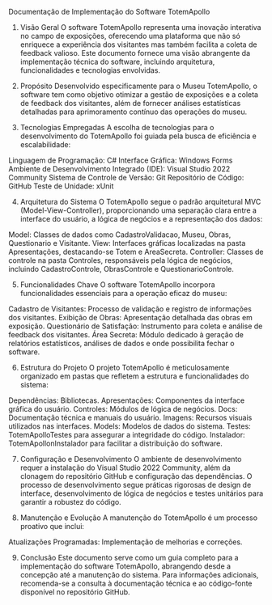 Documentação de Implementação do Software TotemApollo

1. Visão Geral
O software TotemApollo representa uma inovação interativa no campo de exposições, oferecendo uma plataforma 
que não só enriquece a experiência dos visitantes mas também facilita a coleta de feedback valioso. 
Este documento fornece uma visão abrangente da implementação técnica do software, incluindo arquitetura, 
funcionalidades e tecnologias envolvidas.

2. Propósito
Desenvolvido especificamente para o Museu TotemApollo, o software tem como objetivo otimizar a gestão de exposições 
e a coleta de feedback dos visitantes, além de fornecer análises estatísticas detalhadas para aprimoramento contínuo 
das operações do museu.

3. Tecnologias Empregadas
A escolha de tecnologias para o desenvolvimento do TotemApollo foi guiada pela busca de eficiência e escalabilidade:

Linguagem de Programação: C#
Interface Gráfica: Windows Forms
Ambiente de Desenvolvimento Integrado (IDE): Visual Studio 2022 Community
Sistema de Controle de Versão: Git
Repositório de Código: GitHub
Teste de Unidade: xUnit

4. Arquitetura do Sistema
O TotemApollo segue o padrão arquitetural MVC (Model-View-Controller), proporcionando uma separação clara entre a 
interface do usuário, a lógica de negócios e a representação dos dados:

Model: Classes de dados como CadastroValidacao, Museu, Obras, Questionario e Visitante.
View: Interfaces gráficas localizadas na pasta Apresentações, destacando-se Totem e AreaSecreta.
Controller: Classes de controle na pasta Controles, responsáveis pela lógica de negócios, incluindo CadastroControle, 
ObrasControle e QuestionarioControle.

5. Funcionalidades Chave
O software TotemApollo incorpora funcionalidades essenciais para a operação eficaz do museu:

Cadastro de Visitantes: Processo de validação e registro de informações dos visitantes.
Exibição de Obras: Apresentação detalhada das obras em exposição.
Questionário de Satisfação: Instrumento para coleta e análise de feedback dos visitantes.
Área Secreta: Módulo dedicado à geração de relatórios estatísticos, análises de dados e onde possibilita fechar o software.

6. Estrutura do Projeto
O projeto TotemApollo é meticulosamente organizado em pastas que refletem a estrutura e funcionalidades do sistema:

Dependências: Bibliotecas.
Apresentações: Componentes da interface gráfica do usuário.
Controles: Módulos de lógica de negócios.
Docs: Documentação técnica e manuais do usuário.
Imagens: Recursos visuais utilizados nas interfaces.
Models: Modelos de dados do sistema.
Testes: TotemApolloTestes para assegurar a integridade do código.
Instalador: TotemApollonInstalador para facilitar a distribuição do software.

7. Configuração e Desenvolvimento
O ambiente de desenvolvimento requer a instalação do Visual Studio 2022 Community, além da clonagem 
do repositório GitHub e configuração das dependências. O processo de desenvolvimento segue práticas rigorosas de design de 
interface, desenvolvimento de lógica de negócios e testes unitários para garantir a robustez do código.

8. Manutenção e Evolução
A manutenção do TotemApollo é um processo proativo que inclui:

Atualizações Programadas: Implementação de melhorias e correções.

9. Conclusão
Este documento serve como um guia completo para a implementação do software TotemApollo, abrangendo desde a concepção até a 
manutenção do sistema. Para informações adicionais, recomenda-se a consulta à documentação técnica e ao código-fonte disponível 
no repositório GitHub.